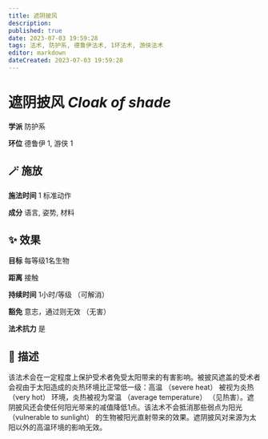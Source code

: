 ```yaml
---
title: 遮阴披风
description: 
published: true
date: 2023-07-03 19:59:28
tags: 法术, 防护系, 德鲁伊法术, 1环法术, 游侠法术
editor: markdown
dateCreated: 2023-07-03 19:59:28
---
```


# **遮阴披风** *Cloak of shade*

**学派** 防护系 

**环位** 德鲁伊 1, 游侠 1

## 🪄 施放

**施法时间** 1 标准动作

**成分** 语言, 姿势, 材料

## ✨ 效果 

**目标** 每等级1名生物 

**距离** 接触  

**持续时间** 1小时/等级 （可解消） 

**豁免** 意志，通过则无效 （无害）

**法术抗力** 是

## 📖 描述

该法术会在一定程度上保护受术者免受太阳带来的有害影响。被披风遮盖的受术者会视由于太阳造成的炎热环境比正常低一级：高温 （severe heat） 被视为炎热 （very hot） 环境，炎热被视为常温 （average temperature）  （见热害）。遮阴披风还会使任何阳光带来的减值降低1点。该法术不会抵消那些弱点为阳光 （vulnerable to sunlight） 的生物被阳光直射带来的效果。遮阴披风对来源为太阳以外的高温环境的影响无效。
    